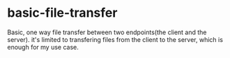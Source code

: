 # basic-file-transfer
Basic, one way file transfer between two endpoints(the client and the server). it's limited to transfering files from the client to the server, which is enough for my use case. 
